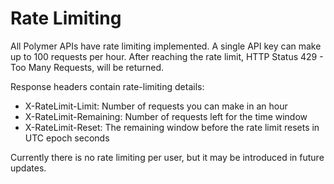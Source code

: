 # Rate Limiting

All Polymer APIs have rate limiting implemented. A single API key can make up to 100 requests per hour. After reaching the rate limit, HTTP Status 429 - Too Many Requests, will be returned.

Response headers contain rate-limiting details:

- X-RateLimit-Limit: Number of requests you can make in an hour
- X-RateLimit-Remaining: Number of requests left for the time window
- X-RateLimit-Reset: The remaining window before the rate limit resets in UTC epoch seconds

Currently there is no rate limiting per user, but it may be introduced in future updates.